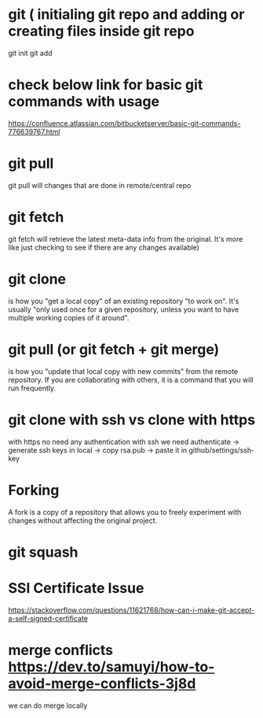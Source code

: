 # git ( initialing git repo and adding or creating files inside git repo
git init
git add <filename>
  
# check below link for basic git commands with usage
  
https://confluence.atlassian.com/bitbucketserver/basic-git-commands-776639767.html

# git pull
git pull will changes that are done in remote/central repo

# git fetch
git fetch will retrieve the latest meta-data info from the original. It's more like just checking to see if there are any changes available)

# git clone 
is how you "get a local copy" of an existing repository "to work on". 
It's usually "only used once for a given repository, unless you want to have multiple working copies of it around".

# git pull (or git fetch + git merge) 
is how you "update that local copy with new commits" from the remote repository. If you are collaborating with others, it is a command that you will run frequently.

# git clone with ssh vs clone with https
with https no need any authentication
with ssh we need authenticate -> generate ssh keys in local -> copy rsa.pub -> paste it in github/settings/ssh-key

# Forking
A fork is a copy of a repository that allows you to freely experiment with changes without affecting the original project.

# git squash

# SSl Certificate Issue
https://stackoverflow.com/questions/11621768/how-can-i-make-git-accept-a-self-signed-certificate

# merge conflicts https://dev.to/samuyi/how-to-avoid-merge-conflicts-3j8d
we can do merge locally 

